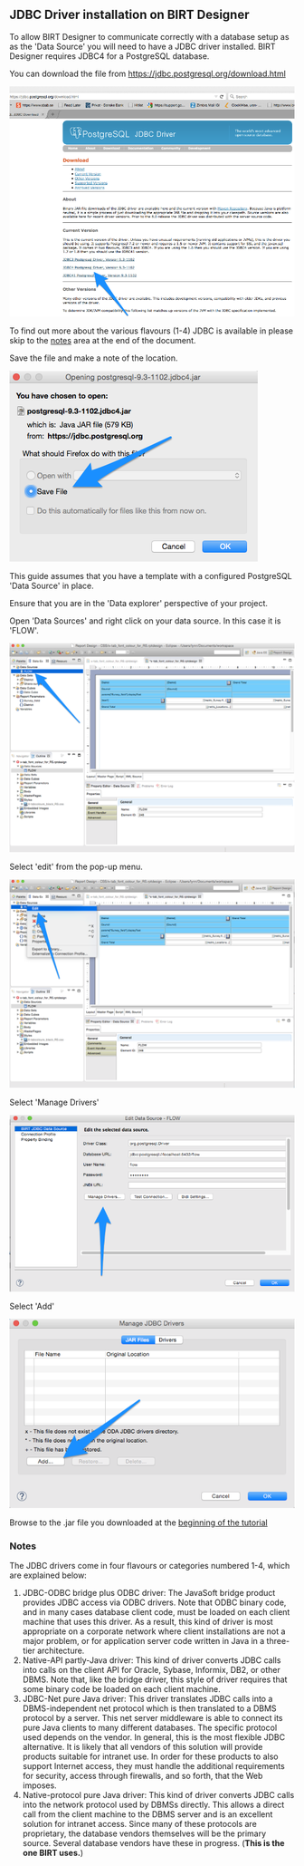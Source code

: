 ## JDBC Driver installation on BIRT Designer

To allow BIRT Designer to communicate correctly with a database setup as as the 'Data Source' you will need to have a JDBC driver installed.  BIRT Designer requires JDBC4 for a PostgreSQL database.

You can download the file from https://jdbc.postgresql.org/download.html

![JDBC](https://raw.githubusercontent.com/akvo/akvo-reporting/master/Documentation/tutorials/JDBC_Driver_for_BIRT/img/70.png?raw=true "JDBC")

To find out more about the various flavours (1-4) JDBC is available in please skip to the [notes](#notes) area at the end of the document.

Save the file and make a note of the location.

![save](https://raw.githubusercontent.com/akvo/akvo-reporting/master/Documentation/tutorials/JDBC_Driver_for_BIRT/img/80.png?raw=true "Save")

This guide assumes that you have a template with a configured PostgreSQL 'Data Source' in place.

Ensure that you are in the 'Data explorer' perspective of your project.

Open 'Data Sources' and right click on your data source.  In this case it is 'FLOW'.

![Select Data Source](https://raw.githubusercontent.com/akvo/akvo-reporting/master/Documentation/tutorials/JDBC_Driver_for_BIRT/img/10.png?raw=true "Data Source")

Select 'edit' from the pop-up menu.

![Edit](https://raw.githubusercontent.com/akvo/akvo-reporting/master/Documentation/tutorials/JDBC_Driver_for_BIRT/img/20.png?raw=true "edit")

Select 'Manage Drivers'

![Manage](https://raw.githubusercontent.com/akvo/akvo-reporting/master/Documentation/tutorials/JDBC_Driver_for_BIRT/img/40.png?raw=true "Manage drivers")

Select 'Add'

![Add](https://raw.githubusercontent.com/akvo/akvo-reporting/master/Documentation/tutorials/JDBC_Driver_for_BIRT/img/60.png?raw=true "Add Driver")

Browse to the .jar file you downloaded at the [beginning of the tutorial](#jdbc) 


























### Notes

The JDBC drivers come in four flavours or categories numbered 1-4, which are explained below:

1.  JDBC-ODBC bridge plus ODBC driver: The JavaSoft bridge product provides JDBC access via ODBC drivers. Note that ODBC binary code, and in many cases database client code, must be loaded on each client machine that uses this driver. As a result, this kind of driver is most appropriate on a corporate network where client installations are not a major problem, or for application server code written in Java in a three-tier architecture.
2.  Native-API partly-Java driver: This kind of driver converts JDBC calls into calls on the client API for Oracle, Sybase, Informix, DB2, or other DBMS. Note that, like the bridge driver, this style of driver requires that some binary code be loaded on each client machine.
3.  JDBC-Net pure Java driver: This driver translates JDBC calls into a DBMS-independent net protocol which is then translated to a DBMS protocol by a server. This net server middleware is able to connect its pure Java clients to many different databases. The specific protocol used depends on the vendor. In general, this is the most flexible JDBC alternative. It is likely that all vendors of this solution will provide products suitable for intranet use. In order for these products to also support Internet access, they must handle the additional requirements for security, access through firewalls, and so forth, that the Web imposes.
4.  Native-protocol pure Java driver: This kind of driver converts JDBC calls into the network protocol used by DBMSs directly. This allows a direct call from the client machine to the DBMS server and is an excellent solution for intranet access. Since many of these protocols are proprietary, the database vendors themselves will be the primary source. Several database vendors have these in progress. (**This is the one BIRT uses.**)

